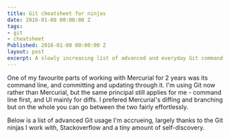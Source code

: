 ```yaml
---
title: Git cheatsheet for ninjas
date: 2016-01-08 00:00:00 Z
tags:
- git
- cheatsheet
Published: 2016-01-08 00:00:00 Z
layout: post
excerpt: A slowly increasing list of advanced and everyday Git command line usage.
---
```


One of my favourite parts of working with Mercurial for 2 years was its command line, and committing and updating through it. 
I'm using Git now rather than Mercurial, but the same principal still applies for me - command line first, and UI mainly for diffs.
I prefered Mercurial's diffing and branching but on the whole you can go between the two fairly effortlessly.

Below is a list of advanced Git usage I'm accrueing, largely thanks to the Git ninjas I work with, Stackoverflow and a tiny amount of self-discovery. 

<script src="https://gist.github.com/yetanotherchris/2f4d5527a2a373e12181.js"></script>
